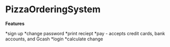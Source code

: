 # PizzaOrderingSystem

**Features**

  *sign up
  *change password
  *print reciept
  *pay - accepts credit cards, bank accounts, and Gcash
  *login
  *calculate change
